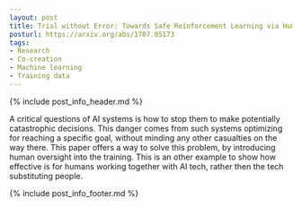 ```yaml
---
layout: post
title: Trial without Error: Towards Safe Reinforcement Learning via Human Intervention
posturl: https://arxiv.org/abs/1707.05173
tags:
- Research
- Co-creation
- Machine learning
- Training data
---
```


{% include post_info_header.md %}

A critical questions of AI systems is how to stop them to make potentially catastrophic decisions. This danger comes from such systems optimizing for reaching a specific goal, without minding any other casualties on the way there. This paper offers a way to solve this problem, by introducing human oversight into the training. This is an other example to show how effective is for humans working together with AI tech, rather then the tech substituting people.

{% include post_info_footer.md %}
